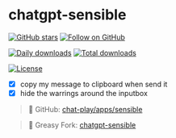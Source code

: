 # chatgpt-sensible

[![GitHub stars](https://img.shields.io/github/stars/mefengl/chat-play?style=social)](https://github.com/mefengl/chat-play)
[![Follow on GitHub](https://img.shields.io/github/followers/mefengl?label=Follow%20%40mefengl&style=social)](https://github.com/mefengl)

[![Daily downloads](https://img.shields.io/greasyfork/dd/460863)](https://greasyfork.org/zh-CN/scripts/460863-chatgpt-sensible/stats)
[![Total downloads](https://img.shields.io/greasyfork/dt/460863)](https://greasyfork.org/zh-CN/scripts/460863-chatgpt-sensible/stats)

[![License](https://img.shields.io/greasyfork/l/460863?color=&label=License)](https://opensource.org/licenses/MIT)

- [x] copy my message to clipboard when send it
- [x] hide the warrings around the inputbox

> 📝 GitHub: [chat-play/apps/sensible](https://github.com/mefengl/chat-play)

> 🍴 Greasy Fork: [chatgpt-sensible](https://greasyfork.org/scripts/460863)
